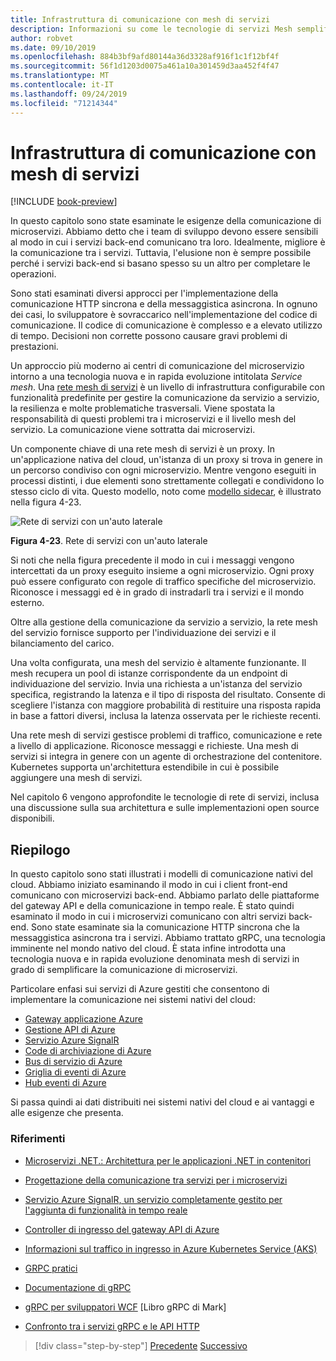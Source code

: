 ```yaml
---
title: Infrastruttura di comunicazione con mesh di servizi
description: Informazioni su come le tecnologie di servizi Mesh semplificano la comunicazione di microservizi nativa del cloud
author: robvet
ms.date: 09/10/2019
ms.openlocfilehash: 884b3bf9afd80144a36d3328af916f1c1f12bf4f
ms.sourcegitcommit: 56f1d1203d0075a461a10a301459d3aa452f4f47
ms.translationtype: MT
ms.contentlocale: it-IT
ms.lasthandoff: 09/24/2019
ms.locfileid: "71214344"
---
```

# <a name="service-mesh-communication-infrastructure"></a>Infrastruttura di comunicazione con mesh di servizi

[!INCLUDE [book-preview](../../../includes/book-preview.md)]

In questo capitolo sono state esaminate le esigenze della comunicazione di microservizi. Abbiamo detto che i team di sviluppo devono essere sensibili al modo in cui i servizi back-end comunicano tra loro. Idealmente, migliore è la comunicazione tra i servizi. Tuttavia, l'elusione non è sempre possibile perché i servizi back-end si basano spesso su un altro per completare le operazioni.

Sono stati esaminati diversi approcci per l'implementazione della comunicazione HTTP sincrona e della messaggistica asincrona. In ognuno dei casi, lo sviluppatore è sovraccarico nell'implementazione del codice di comunicazione. Il codice di comunicazione è complesso e a elevato utilizzo di tempo. Decisioni non corrette possono causare gravi problemi di prestazioni.

Un approccio più moderno ai centri di comunicazione del microservizio intorno a una tecnologia nuova e in rapida evoluzione intitolata *Service mesh*. Una [rete mesh di servizi](https://www.nginx.com/blog/what-is-a-service-mesh/) è un livello di infrastruttura configurabile con funzionalità predefinite per gestire la comunicazione da servizio a servizio, la resilienza e molte problematiche trasversali. Viene spostata la responsabilità di questi problemi tra i microservizi e il livello mesh del servizio. La comunicazione viene sottratta dai microservizi.

Un componente chiave di una rete mesh di servizi è un proxy. In un'applicazione nativa del cloud, un'istanza di un proxy si trova in genere in un percorso condiviso con ogni microservizio. Mentre vengono eseguiti in processi distinti, i due elementi sono strettamente collegati e condividono lo stesso ciclo di vita. Questo modello, noto come [modello sidecar](https://docs.microsoft.com/azure/architecture/patterns/sidecar), è illustrato nella figura 4-23.

![Rete di servizi con un'auto laterale](./media/service-mesh-with-side-car.png)

**Figura 4-23**. Rete di servizi con un'auto laterale

Si noti che nella figura precedente il modo in cui i messaggi vengono intercettati da un proxy eseguito insieme a ogni microservizio. Ogni proxy può essere configurato con regole di traffico specifiche del microservizio. Riconosce i messaggi ed è in grado di instradarli tra i servizi e il mondo esterno. 

Oltre alla gestione della comunicazione da servizio a servizio, la rete mesh del servizio fornisce supporto per l'individuazione dei servizi e il bilanciamento del carico. 

Una volta configurata, una mesh del servizio è altamente funzionante. Il mesh recupera un pool di istanze corrispondente da un endpoint di individuazione del servizio. Invia una richiesta a un'istanza del servizio specifica, registrando la latenza e il tipo di risposta del risultato. Consente di scegliere l'istanza con maggiore probabilità di restituire una risposta rapida in base a fattori diversi, inclusa la latenza osservata per le richieste recenti.

Una rete mesh di servizi gestisce problemi di traffico, comunicazione e rete a livello di applicazione. Riconosce messaggi e richieste. Una mesh di servizi si integra in genere con un agente di orchestrazione del contenitore. Kubernetes supporta un'architettura estendibile in cui è possibile aggiungere una mesh di servizi.

Nel capitolo 6 vengono approfondite le tecnologie di rete di servizi, inclusa una discussione sulla sua architettura e sulle implementazioni open source disponibili.

## <a name="summary"></a>Riepilogo

In questo capitolo sono stati illustrati i modelli di comunicazione nativi del cloud. Abbiamo iniziato esaminando il modo in cui i client front-end comunicano con microservizi back-end. Abbiamo parlato delle piattaforme del gateway API e della comunicazione in tempo reale. È stato quindi esaminato il modo in cui i microservizi comunicano con altri servizi back-end. Sono state esaminate sia la comunicazione HTTP sincrona che la messaggistica asincrona tra i servizi. Abbiamo trattato gRPC, una tecnologia imminente nel mondo nativo del cloud. È stata infine introdotta una tecnologia nuova e in rapida evoluzione denominata mesh di servizi in grado di semplificare la comunicazione di microservizi. 

Particolare enfasi sui servizi di Azure gestiti che consentono di implementare la comunicazione nei sistemi nativi del cloud:

- [Gateway applicazione Azure](https://docs.microsoft.com/azure/application-gateway/overview)
- [Gestione API di Azure](https://azure.microsoft.com/services/api-management/)
- [Servizio Azure SignalR](https://azure.microsoft.com/services/signalr-service/)
- [Code di archiviazione di Azure](https://docs.microsoft.com/azure/storage/queues/storage-queues-introduction)
- [Bus di servizio di Azure](https://docs.microsoft.com/azure/service-bus-messaging/service-bus-messaging-overview)
- [Griglia di eventi di Azure](https://docs.microsoft.com/azure/event-grid/overview)
- [Hub eventi di Azure](https://azure.microsoft.com/services/event-hubs/)

Si passa quindi ai dati distribuiti nei sistemi nativi del cloud e ai vantaggi e alle esigenze che presenta.

### <a name="references"></a>Riferimenti 

- [Microservizi .NET.: Architettura per le applicazioni .NET in contenitori](https://dotnet.microsoft.com/download/thank-you/microservices-architecture-ebook)
  
- [Progettazione della comunicazione tra servizi per i microservizi](https://docs.microsoft.com/azure/architecture/microservices/design/interservice-communication)

- [Servizio Azure SignalR, un servizio completamente gestito per l'aggiunta di funzionalità in tempo reale](https://azure.microsoft.com/blog/azure-signalr-service-a-fully-managed-service-to-add-real-time-functionality/)
  
- [Controller di ingresso del gateway API di Azure](https://azure.github.io/application-gateway-kubernetes-ingress/)
  
- [Informazioni sul traffico in ingresso in Azure Kubernetes Service (AKS)](https://vincentlauzon.com/2018/10/10/about-ingress-in-azure-kubernetes-service-aks/)
 
- [GRPC pratici](https://www.worldcat.org/title/practical-grpc/oclc/1042342319)

- [Documentazione di gRPC](https://grpc.io/docs/guides/)

- [gRPC per sviluppatori WCF](https://bing.com) [Libro gRPC di Mark]
  
- [Confronto tra i servizi gRPC e le API HTTP](https://docs.microsoft.com/en-us/aspnet/core/grpc/comparison?view=aspnetcore-3.0)

>[!div class="step-by-step"]
>[Precedente](rest-grpc.md)
>[Successivo](distributed-data.md)
